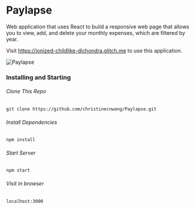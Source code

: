 # Paylapse

Web application that uses React to build a responsive web page that allows you to view, add, and delete your monthly expenses, which are filtered by year.

Visit https://ionized-childlike-dichondra.glitch.me to use this application.

![Paylapse](https://user-images.githubusercontent.com/96750529/212849540-084b5a81-1feb-4827-9dfa-a0968ea40d54.png)

### Installing and Starting

###### Clone This Repo

```
git clone https://github.com/christinecnwang/Paylapse.git
```

###### Install Dependencies

```
npm install
```

###### Start Server

```
npm start
```

###### Visit in browser

```
localhost:3000
```
